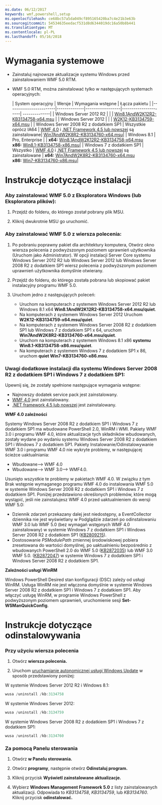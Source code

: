 ```yaml
---
ms.date: 06/12/2017
keywords: wmf,powershell,setup
ms.openlocfilehash: ce68bc57a5da049cf895165420ba7c4e21b3e63b
ms.sourcegitcommit: 54534635eedacf531d8d6344019dc16a50b8b441
ms.translationtype: MT
ms.contentlocale: pl-PL
ms.lasthandoff: 05/16/2018
---
```

# <a name="system-requirements"></a>Wymagania systemowe

- Zainstaluj najnowsze aktualizacje systemu Windows przed zainstalowaniem WMF 5.0 RTM.
- WMF 5.0 RTM, można zainstalować tylko w następujących systemach operacyjnych:

    | System operacyjny       | Wersje         | Wymagania wstępne        |  Łącza pakietu |
    |------------------------|--------------|------------------|----------------------| --------------|
    | Windows Server 2012 R2 |  |  | [Win8.1AndW2K12R2-KB3134758-x64.msu](http://go.microsoft.com/fwlink/?LinkId=717507) |
    | Windows Server 2012    |  |  | [W2K12-KB3134759-x64.msu](http://go.microsoft.com/fwlink/?LinkId=717506) |
    | Windows Server 2008 R2 z dodatkiem SP1 | Wszystkie oprócz IA64 | [WMF 4.0](http://www.microsoft.com/en-us/download/details.aspx?id=40855) i [.NET Framework 4.5 lub nowszej](https://msdn.microsoft.com/library/5a4x27ek.aspx) są zainstalowane| [Win7AndW2K8R2-KB3134760-x64.msu](http://go.microsoft.com/fwlink/?LinkId=717504)|
    | Windows 8.1 | Pro, Enterprise | | **x64:**  [Win8.1AndW2K12R2-KB3134758-x64.msu](http://go.microsoft.com/fwlink/?LinkId=717507) </br> **x86:**  [Win8.1-KB3134758-x86.msu](http://go.microsoft.com/fwlink/?LinkID=717963)|
    | Windows 7 z dodatkiem SP1 | Wszystko | [WMF 4.0](http://www.microsoft.com/en-us/download/details.aspx?id=40855) i [.NET Framework 4.5 lub nowszej](https://msdn.microsoft.com/library/5a4x27ek.aspx) są zainstalowane | **x64:**  [Win7AndW2K8R2-KB3134760-x64.msu](http://go.microsoft.com/fwlink/?LinkId=717504)  </br> **x86:**  [Win7-KB3134760-x86.msu](http://go.microsoft.com/fwlink/?LinkID=717962)|

# <a name="installation-instructions"></a>Instrukcje dotyczące instalacji

### <a name="to-install-wmf-50-from-windows-explorer-or-file-explorer"></a>Aby zainstalować WMF 5.0 z Eksploratora Windows (lub Eksploratora plików):

1. Przejdź do folderu, do którego został pobrany plik MSU.

2. Kliknij dwukrotnie MSU go uruchomić.

### <a name="to-install-wmf-50-from-command-prompt"></a>Aby zainstalować WMF 5.0 z wiersza polecenia:

1. Po pobraniu poprawny pakiet dla architektury komputera, Otwórz okno wiersza polecenia z podwyższonym poziomem uprawnień użytkownika (Uruchom jako Administrator). W opcji instalacji Server Core systemu Windows Server 2012 R2 lub Windows Server 2012 lub Windows Server 2008 R2 z dodatkiem SP1 wiersz polecenia z podwyższonym poziomem uprawnień użytkownika domyślnie otwierany.

2. Przejdź do folderu, do którego została pobrana lub skopiować pakiet instalacyjny programu WMF 5.0.

3. Uruchom jedno z następujących poleceń:
    - Uruchom na komputerach z systemem Windows Server 2012 R2 lub Windows 8.1 x64 **Win8.1AndW2K12R2-KB3134758-x64.msu/quiet**.
    - Na komputerach z systemem Windows Server 2012 Uruchom **W2K12-KB3134759-x64.msu/quiet**.
    - Na komputerach z systemem Windows Server 2008 R2 z dodatkiem SP1 lub Windows 7 z dodatkiem SP1 x 64, uruchom **Win7AndW2K8R2-KB3134760-x64.msu/quiet**.
    - Uruchom na komputerach z systemem Windows 8.1 x86 **systemu Win8.1-KB3134758-x86.msu/quiet**.
    - Na komputerach z systemem Windows 7 z dodatkiem SP1 x 86, uruchom **quiet Win7-KB3134760-x86.msu**.

### <a name="additional-installation-notes-for-windows-server-2008-r2-sp1-and-windows-7-sp1"></a>Uwagi dodatkowe instalacji dla systemu Windows Server 2008 R2 z dodatkiem SP1 i Windows 7 z dodatkiem SP1:

Upewnij się, że zostały spełnione następujące wymagania wstępne:
- Najnowszy dodatek service pack jest zainstalowany.
- [WMF 4.0](http://www.microsoft.com/en-us/download/details.aspx?id=40855) jest zainstalowany.
- [.NET framework 4.5 lub nowszej](https://msdn.microsoft.com/library/5a4x27ek.aspx) jest zainstalowany.

**WMF 4.0 zależności**

Systemy Windows Server 2008 R2 z dodatkiem SP1 i Windows 7 z dodatkiem SP1 ma wbudowane PowerShell 2.0, WinRM i WMI. Pakiety WMF 3.0 i programu WMF 4.0, które aktualizacje tych składników wbudowanych, zostały wydane po wydaniu systemu Windows Server 2008 R2 z dodatkiem SP1 i Windows 7 z dodatkiem SP1. Pakiety Instalowanie/Odinstalowywanie WMF 3.0 i programu WMF 4.0 nie wykryte problemy, w następującej ścieżce uaktualniania:

- Wbudowane--> WMF 4.0
- Wbudowane--> WMF 3.0--> WMF4.0.

Usunięto wszystkie te problemy w pakietach WMF 4.0. W związku z tym Brak wstępnie wymaganego programu WMF 4.0 do instalowania WMF 5.0 w systemie Windows Server 2008 R2 z dodatkiem SP1 i Windows 7 z dodatkiem SP1. Poniżej przedstawiono określonych problemów, które mogą wystąpić, jeśli nie zainstalujesz WMF 4.0 przed uaktualnieniem do wersji WMF 5.0:

- Dziennik zdarzeń przekazany dalej jest niedostępny, a EventCollector dziennika nie jest wyświetlany w Podglądzie zdarzeń po odinstalowaniu WMF 3.0 lub WMF 5.0 (bez wymagań wstępnych WMF 4.0 zainstalowany) w systemie Windows 7 z dodatkiem SP1 i Windows Server 2008 R2 z dodatkiem SP1 ([KB2809215](https://support.microsoft.com/en-us/kb/2809215)).
- Dostosowanie *PSModulePath* zmiennej środowiskowej pobiera zresetowana do wartości domyślnej, po uaktualnieniu bezpośrednio z wbudowanych PowerShell 2.0 do WMF 5.0 ([KB2872035](https://support.microsoft.com/en-us/kb/2872035)) lub WMF 3.0 WMF 5.0. ([KB2872047](https://support.microsoft.com/en-us/kb/2872047)) w systemie Windows 7 z dodatkiem SP1 i Windows Server 2008 R2 z dodatkiem SP1.

**Zależności usługi WinRM**

Windows PowerShell Desired stan konfiguracji (DSC) zależy od usługi WinRM. Usługa WinRM nie jest włączona domyślnie w systemie Windows Server 2008 R2 z dodatkiem SP1 i Windows 7 z dodatkiem SP1. Aby włączyć usługę WinRM, w programie Windows PowerShell z podwyższonym poziomem uprawnień, uruchomienie sesji **Set-WSManQuickConfig**.

# <a name="uninstallation-instructions"></a>Instrukcje dotyczące odinstalowywania

### <a name="using-command-prompt"></a>Przy użyciu wiersza polecenia

1.  Otwórz **wiersza polecenia.**

2.  Uruchom [uruchamianie autonomicznej usługi Windows Update](https://support.microsoft.com/en-us/kb/934307) w sposób przedstawiony poniżej:

W systemie Windows Server 2012 R2 i Windows 8.1:
```powershell
wusa /uninstall /kb:3134758
```
W systemie Windows Server 2012:
```powershell
wusa /uninstall /kb:3134759
```
W systemie Windows Server 2008 R2 z dodatkiem SP1 i Windows 7 z dodatkiem SP1:
```powershell
wusa /uninstall /kb:3134760
```

### <a name="using-control-panel"></a>Za pomocą Panelu sterowania

1.  Otwórz **w Panelu sterowania.**

2.  Otwórz **programy**, następnie otwórz **Odinstaluj program.**

3.  Kliknij przycisk **Wyświetl zainstalowane aktualizacje.**

4.  Wybierz **Windows Management Framework 5.0** z listy zainstalowanych aktualizacji. Odpowiada to *KB3134758*, *KB3134759*, lub *KB3134760*. Kliknij przycisk **odinstalować.**
